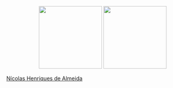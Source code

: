 <p align = "center">
  <img height="165em" src="https://github-readme-stats.vercel.app/api?username=NicolasHenriques&show_icons=true&theme=dracula&include_all_commits=true&count_private=true"/>
  <img height="165em" src="https://github-readme-stats.vercel.app/api/top-langs/?username=NicolasHenriques&layout=compact&langs_count=16&theme=dracula"/>
</p>

<div class="badge-base LI-profile-badge" data-locale="pt_BR" data-size="large" data-theme="dark" data-type="VERTICAL" data-vanity="nícolas-henriques-de-almeida" data-version="v1"><a class="badge-base__link LI-simple-link" href="https://br.linkedin.com/in/n%C3%ADcolas-henriques-de-almeida?trk=profile-badge">Nícolas Henriques de Almeida</a></div>
              


<script src="https://platform.linkedin.com/badges/js/profile.js" async defer type="text/javascript"></script>
<!--
**NicolasHenriques/NicolasHenriques** is a ✨ _special_ ✨ repository because its `README.md` (this file) appears on your GitHub profile.

Here are some ideas to get you started:

- 🔭 I’m currently working on ...
- 🌱 I’m currently learning ...
- 👯 I’m looking to collaborate on ...
- 🤔 I’m looking for help with ...
- 💬 Ask me about ...
- 📫 How to reach me: ...
- 😄 Pronouns: ...
- ⚡ Fun fact: ...
-->
